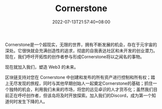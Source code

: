 ﻿---
weight: 
title: "Cornerstone"
description: "基石土地是一种照片级真实感的元宇宙，其中土地作为NFT出售。破土动工，加入先锋创造者社区，塑造未来。Cornerstone.land is a photorealistic metaverse where land is sold off as NFTs. Break ground and join the pioneer creator community to shape the future."
date: 2022-07-13T21:57:40+08:00
lastmod: 2022-07-13T16:45:40+08:00
draft: false
authors: ["june"]
featuredImage: "470.png"
link: "https://cornerstone.land/"
tags: ["Cornerstone","元宇宙地产"]
categories: ["navigation"]
navigation: ["元宇宙地产"]
lightgallery: true
toc: true
pinned: false
recommend: false
recommend1: false
---
Cornerstone是一个超现实，无限的世界，拥有不断发展的机会，存在于元宇宙的深处。它很快就会充满创造性的追求，彻底的自我表达社区和未开发的创业潜力。现在，我们呼吁开拓性的创作者参与形成Cornerstone将以之闻名的事物。

现在就加入我们，塑造 Web3 的未来。

区块链支持对您在 Cornerstone 中创建和发布的所有资产进行控制和所有权；踏上无尽发现的旅程，同时与其他早期创始人一起奠定Cornerstone的基础；抓住一个独特的机会，利用我们未来的市场，将您的远见卓识的人才货币化；虽然我们目前正在呼吁创作者，但该岛将及时开放探索。加入我们的Discord，成为第一个知道何时发生下降的人。